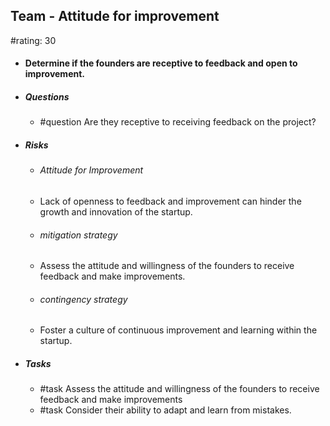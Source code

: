 ## Team - Attitude for improvement
#rating: 30
- #### Determine if the founders are receptive to feedback and open to improvement.
- ##### Questions
  - #question Are they receptive to receiving feedback on the project?
- ##### Risks

  - ###### Attitude for Improvement
  - Lack of openness to feedback and improvement can hinder the growth and innovation of the startup.
  - ###### mitigation strategy
  - Assess the attitude and willingness of the founders to receive feedback and make improvements.
  - ###### contingency strategy
  - Foster a culture of continuous improvement and learning within the startup.
- ##### Tasks
  - #task Assess the attitude and willingness of the founders to receive feedback and make improvements
  - #task  Consider their ability to adapt and learn from mistakes.


